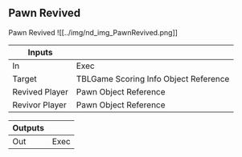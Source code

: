 ## Pawn Revived
Pawn Revived
![[../img/nd_img_PawnRevived.png]]

|Inputs||
|--|--|
| In | Exec |
| Target | TBLGame Scoring Info Object Reference |
| Revived Player | Pawn Object Reference |
| Revivor Player | Pawn Object Reference |

|Outputs||
|--|--|
| Out | Exec |
